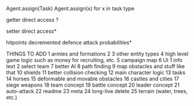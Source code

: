 Agent.assign(Task)
Agent.assign(x) for x in task type

getter
direct access
	?

setter
direct access*

hitpoints	decremented
defence	attack	probabilities*

THINGS TO ADD
	1	armies and formations
	2
	3	other entity types
	4	high level game logic such as money for recruiting, etc.
	5	campaign map
	6	UI
		1	info text
		2	select team
	7	better AI
	8	path finding
	9	map obstacles and stuff like that
	10	shields
	11	better collision checking
	12	main character logic
	13	tasks
	14	horses
	15	deformable and movable obstacles
	16	castles and cities
	17	siege weapons
	18	team concept
	19	battle concept
	20	leader concept
	21	auto-attack
	22	readme
	23	meta
	24	long-live delete
	25	terrain (water, trees, etc.)

